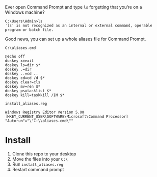 Ever open Command Prompt and type `ls` forgetting that you're on a Windows machine?

```
C:\Users\Admin>ls
'ls' is not recognized as an internal or external command, operable program or batch file.
```

Good news, you can set up a whole aliases file for Command Prompt.

`C:\aliases.cmd`

```
@echo off
doskey x=exit
doskey ls=dir $*
doskey .=dir
doskey ..=cd ..
doskey cd=cd /d $*
doskey clear=cls
doskey mv=ren $*
doskey ps=tasklist $*
doskey kill=taskkill /IM $*
```

`install_aliases.reg`

```
Windows Registry Editor Version 5.00
[HKEY_CURRENT_USER\SOFTWARE\Microsoft\Command Processor]
"Autorun"="\"C:\\aliases.cmd\""
```

# Install

1. Clone this repo to your desktop
2. Move the files into your `C:\`
3. Run `install_aliases.reg`
4. Restart command prompt
